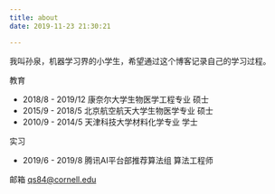 ```yaml
---
title: about
date: 2019-11-23 21:30:21

---
```


我叫孙泉，机器学习界的小学生，希望通过这个博客记录自己的学习过程。

教育

- 2018/8 - 2019/12 康奈尔大学生物医学工程专业 硕士 
- 2015/9 - 2018/5 北京航空航天大学生物医学专业 硕士
- 2010/9 - 2014/5 天津科技大学材料化学专业 学士

实习

- 2019/6 - 2019/8 腾讯AI平台部推荐算法组 算法工程师

邮箱    qs84@cornell.edu









